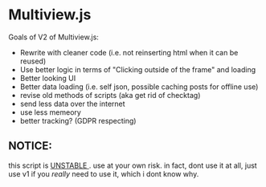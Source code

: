 # Multiview.js

Goals of V2 of Multiview.js:
- Rewrite with cleaner code (i.e. not reinserting html when it can be reused)
- Use better logic in terms of "Clicking outside of the frame" and loading
- Better looking UI
- Better data loading (i.e. self json, possible caching posts for offline use)
- revise old methods of scripts (aka get rid of checktag)
- send less data over the internet
- use less memeory
- better tracking? (GDPR respecting)




## NOTICE:

this script is <ins> UNSTABLE </ins>.  use at your own risk. in fact, dont use it at all, just use v1 if you <em> really </em> need to use it, which i dont know why.
